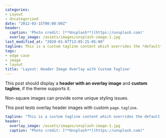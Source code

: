 ```yaml
---
categories:
- Layout
- Uncategorized
date: "2012-03-15T00:00:00Z"
header:
  caption: 'Photo credit: [**Unsplash**](https://unsplash.com)'
  overlay_image: /assets/images/unsplash-image-1.jpg
last_modified_at: "2020-01-07T13:05:25-05:00"
tagline: This is a custom tagline content which overrides the *default* page excerpt.
tags:
- edge case
- image
- layout
title: 'Layout: Header Image Overlay with Custom Tagline'
---
```


This post should display a **header with an overlay image** and **custom tagline**, if the theme supports it.

Non-square images can provide some unique styling issues.

This post tests overlay header images with custom `page.tagline`.

```yaml
tagline: "This is a custom tagline content which overrides the default page excerpt."
header:
  overlay_image: /assets/images/unsplash-image-1.jpg
  caption: "Photo credit: [**Unsplash**](https://unsplash.com)"
```